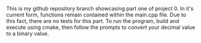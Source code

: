 <div>
  <p>
    This is my github repository branch showcasing part one of project 0. In it's current form, functions remain contained within the main.cpp file. Due to this fact, there are no tests for this part.
    To run the program, build and execute using cmake, then follow the prompts to convert your decimal value to a binary value.
  </p>
</div>
